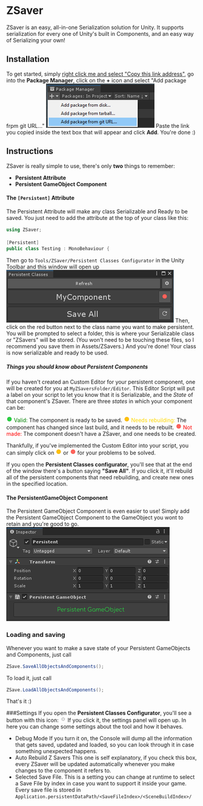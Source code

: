 # ZSaver
ZSaver is an easy, all-in-one Serialization solution for Unity. It supports serialization for every one of Unity's built in Components, and an easy way of Serializing your own!
## Installation
To get started, simply [right click me and select "Copy this link address"](https://github.com/Ziplaw/ZSave.git), go into the **Package Manager**, click on the **+** icon and select "Add package frpm git URL..."
 ![no image :(](Scripts/Editor/Resources/README/package_manager_tut.png)
 Paste the link you copied inside the text box that will appear and click **Add**.
You're done :)
## Instructions
ZSaver is really simple to use, there's only **two** things to remember:

 - **Persistent Attribute**
 - **Persistent GameObject Component**

#### The ```[Persistent]``` Attribute
The Persistent Attribute will make any class Serializable and Ready to be saved. You just need to add the attribute at the top of your class like this:
```cs
using ZSaver;

[Persistent]
public class Testing : MonoBehaviour {
```
Then go to ```Tools/ZSaver/Persistent Classes Configurator``` in the Unity Toolbar and this window will open up
 ![no image :(](Scripts/Editor/Resources/README/configurator_tut.png)
Then, click on the red button next to the class name you want to make persistent.
You will be prompted to select a folder, this is where your Serializable class or "ZSavers" will be stored. (You won't need to be touching these files, so I recommend you save them in Assets/ZSavers.)
And you're done! Your class is now serializable and ready to be used.
##### Things you should know about Persistent Components
If you haven't created an Custom Editor for your persistent component, one will be created for you at ```MyZSaversFolder/Editor```.
This Editor Script will put a label on your script to let you know that it is Serializable, and the _State_ of that component's ZSaver.
There are three _states_ in which your component can be:

![no image :(](Scripts/Editor/Resources/valid.png) <span style="color: green;">Valid:</span> The component is ready to be saved.
![no image :(](Scripts/Editor/Resources/needs_rebuilding.png) <span style="color: gold;">Needs rebuilding:</span> The component has changed since last build, and it needs to be rebuilt.
![no image :(](Scripts/Editor/Resources/not_made.png) <span style="color: red;">Not made:</span> The component doesn't have a ZSaver, and one needs to be created.

Thankfully, if you've implemented the Custom Editor into your script, you can simply click on ![no image :(](Scripts/Editor/Resources/needs_rebuilding.png) or ![no image :(](Scripts/Editor/Resources/not_made.png) for your problems to be solved.

If you open the **Persistent Classes configurator**, you'll see that at the end of the window there's a button saying **"Save All"**. If you click it, it'll rebuild all of the persistent components that need rebuilding, and create new ones in the specified location.

 #### The PersistentGameObject Component
The Persistent GameObject Component is even easier to use!
Simply add the Persistent GameObject Component to the GameObject you wont to retain and you're good to go.
![no image :(](Scripts/Editor/Resources/README/persistent_go_tut.png)

### Loading and saving
Whenever you want to make a save state of your Persistent GameObjects and Components, just call 
```cs
ZSave.SaveAllObjectsAndComponents();
```
To load it, just call 
```cs
ZSave.LoadAllObjectsAndComponents();
```
That's it :)

###Settings
If you open the **Persistent Classes Configurator**, you'll see a button with this icon: ![no image :(](Scripts/Editor/Resources/cog.png)
If you click it, the settings panel will open up. In here you can change some settings about the tool and how it behaves.
 - Debug Mode
 If you turn it on, the Console will dump all the information that gets saved, updated and loaded, so you can look through it in case something unexpected happens.
 - Auto Rebuild Z Savers
 This one is self explanatory, if you check this box, every ZSaver will be updated automatically whenever you make changes to the component it refers to.
 - Selected Save File. This is a setting you can change at runtime to select a Save File by index in case you want to support it inside your game. Every save file is stored in ```Application.persistentDataPath/<SaveFileIndex>/<SceneBuildIndex>/```
